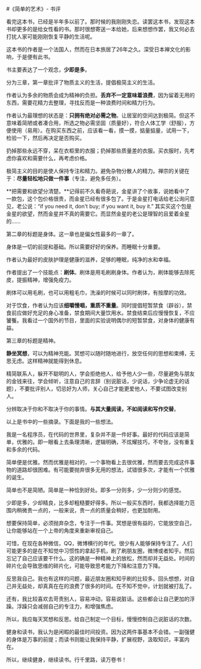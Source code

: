 #《简单的艺术》- 书评

看完这本书，已经是半年多以前了。那时候的我刚刚失恋。读罢这本书，发现这本书却更多的是给女性看的书。那时很想寄送一本给她，后来想想作罢，我又何必去打扰人家可能刚刚恢复平静的生活呢。

这本书的作者是一个法国人，然而在日本旅居了26年之久。深受日本禅文化的影响，于是便有此书。

书主要表达了一个观念，**少即是多**。

分为三章，第一章批评了物质主义的生活，提倡极简主义的生活。

作者认为多余的物质会成为精神的负担。**丢弃不一定意味着浪费**，因为留着无用的东西，需要花精力去整理，寻找反而是一种浪费时间和精力行为。

作者认为最理想的状态是：**只拥有绝对必需之物**。让居室的空间达到极简。但这不意味着简陋或者凑合用，所选之物必需坚固（质量好），符合人体工学（舒服），方便使用（易用）。在购买东西之前，应该看一看，摸一摸，掂量掂量，试用一下，检验一下，然后再决定是否购买。

扔掉那些永远不穿，呆在衣柜里的衣服；扔掉那些质量差的衣服。买衣服时，先考虑你喜欢和需要什么，再考虑价格。

极简主义的目的是使人保持专注和精力。避免杂物分散人的精力。禅宗的关键在于：**尽量轻松地只做一件事**（专注，避免多任务）。

**把需要和欲望分清楚。**记得前不久看奇葩说，金星讲了个故事，说她看中了一款包，这个包价格很贵，而金星已经有很多包了。于是金星打电话给老公询问意见，老公说：“if you need it, don't buy; if you want it, buy it.” 其实买这个包是金星的欲望，然而金星并不真的需要它。而显然金星的老公是理智的且爱着金星的……

第二章的标题是身体。这一章也是偏女性最多的一章了。

身体是一切的前提和基础。所以需要好好的保养。而睡眠十分重要。

作者认为最好的皮肤护理是健康的滋养，足够的睡眠，纯净的水和幸福。

作者提出了一个技能点：**刷体**。刷体是用毛刷刷身体。作者认为，刷体能够去除死皮，提振精神，增强免疫力。

刷体可以用毛刷，也可以用粗毛巾，洗澡的时候可以同时刷体，有按摩的功效。

对于饮食，作者认为应该**细嚼慢咽，重质不重量**。同时提倡短暂禁食（辟谷），禁食前应做好充足的身心准备，禁食期间大量饮用水。禁食结束后应慢慢恢复，不应饕餮。我看过一个国外的节目，里面的实验说明偶尔的短暂禁食，对身体的健康有益。

第三章的标题是精神。

**静坐冥想**，可以为精神充能。冥想可以随时随地进行，放空任何的思想和束缚，无思无虑。这样精神就能得到休息。

精简联系人，躲开不聪明的人，学会拒绝他人，给予他人少一些，尽量避免与朋友的金钱来往，学会倾听，注意自己的言辞（别说脏话，少说话，少争论虚无的话题），不要批评别人，切忌好为人师，关心自己才能更爱他人，不要试图改变别人。

分辨取决于你和不取决于你的事情。**与其大量阅读，不如阅读和写作交替**。

以上是书中的一些摘录。下面是我的一些想法。

我是一名程序员，在代码的世界里，复杂并不是一件好事。最好的代码应该是简单，优雅的。即一眼看上去条理清晰，逻辑明确，不炫耀技巧，不夸张，没有重复和多余的代码。

简单便是优雅。然而优雅是相对的，一个事物看上去很优雅，然而要去完成这件事物的道路却很困难。有可能要抛弃很多无用的想法，试错很多次，才能有一个优雅的诞生。

简单也不是简陋。简单是一种恰到好处。即多一分则多，少一分则少的感觉。

少即是多，少却精良，比多却粗糙要好得多。所以一般买东西时，我都选择能力范围内稍微贵一点的，一般来说，贵一点的质量会稍好，也更加耐用。

想要保持简单，必须抛弃杂念，专注于一件事。冥想是很有益的，它能放空自己，让你能够站在一个上帝的角度来重新审视自己。

可惜，在现在各种微信，QQ，微博横行的年代。很少有人能够保持专注了。人们可能更多的是在不知觉中习惯性的拿起手机，刷了刷朋友圈，微博或者知乎。然后忘记了自己应该要干什么。这的确是一种精神上的放松，然而却并无益处。时间的碎片化会导致思维的碎片化，可能导致思考能力下降和注意力下降。

反思我自己。我也有这样的问题，最近朋友圈和知乎刷的比较多。回头想想，对自己并无益处，却真真在在的浪费了很多的时间。在不知不觉中，计划就被打乱了。

还有，我比较喜欢去苛责别人，容易冲动，容易说脏话。这些都会让自己更加的浮躁。浮躁只会减弱自己的专注力，和增强焦虑。

所以，我应每天冥想和反思。给自己制定一个目标，慢慢控制自己说脏话的次数。

健身和读书，我认为是闲暇的最佳时间投资。因为这两件事基本不会错。一副强健的身体是万事的前提；而读书则能让我保持平静，扩展视野，汲取知识，丰富内在。

所以，继续健身，继续读书。行千里路，读万卷书！

